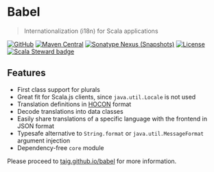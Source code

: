 <!--- #main --->
# Babel

> Internationalization (i18n) for Scala applications

[![GitHub](https://img.shields.io/github/last-commit/taig/babel)](https://github.com/taig/babel)
[![Maven Central](https://img.shields.io/maven-central/v/io.taig/babel-core_2.13.svg)](https://search.maven.org/search?q=g:io.taig%20AND%20a:babel-*)
[![Sonatype Nexus (Snapshots)](https://img.shields.io/nexus/s/io.taig/babel-core_2.13?server=https%3A%2F%2Foss.sonatype.org)](https://oss.sonatype.org/#nexus-search;gav~io.taig~babel-*~~~)
[![License](https://img.shields.io/github/license/taig/babel)](https://raw.githubusercontent.com/taig/babel/main/LICENSE)
[![Scala Steward badge](https://img.shields.io/badge/Scala_Steward-helping-blue.svg?style=flat&logo=data:image/png;base64,iVBORw0KGgoAAAANSUhEUgAAAA4AAAAQCAMAAAARSr4IAAAAVFBMVEUAAACHjojlOy5NWlrKzcYRKjGFjIbp293YycuLa3pYY2LSqql4f3pCUFTgSjNodYRmcXUsPD/NTTbjRS+2jomhgnzNc223cGvZS0HaSD0XLjbaSjElhIr+AAAAAXRSTlMAQObYZgAAAHlJREFUCNdNyosOwyAIhWHAQS1Vt7a77/3fcxxdmv0xwmckutAR1nkm4ggbyEcg/wWmlGLDAA3oL50xi6fk5ffZ3E2E3QfZDCcCN2YtbEWZt+Drc6u6rlqv7Uk0LdKqqr5rk2UCRXOk0vmQKGfc94nOJyQjouF9H/wCc9gECEYfONoAAAAASUVORK5CYII=)](https://scala-steward.org)

## Features

- First class support for plurals
- Great fit for Scala.js clients, since `java.util.Locale` is not used
- Translation definitions in [HOCON](https://github.com/lightbend/config/blob/master/HOCON.md) format
- Decode translations into data classes
- Easily share translations of a specific language with the frontend in JSON format
- Typesafe alternative to `String.format` or `java.util.MessageFormat` argument injection
- Dependency-free `core` module
<!--- #main --->

Please proceed to [taig.github.io/babel](https://taig.github.io/babel/) for more information.
